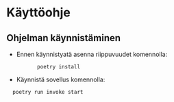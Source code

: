 # Käyttöohje

## Ohjelman käynnistäminen

- Ennen käynnistyatä asenna riippuvuudet komennolla: 

````          poetry install````

- Käynnistä sovellus komennolla:

````  poetry run invoke start````

